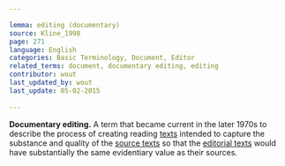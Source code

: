 ```yaml
---

lemma: editing (documentary)
source: Kline_1998
page: 271 
language: English
categories: Basic Terminology, Document, Editor
related_terms: document, documentary editing, editing
contributor: wout
last_updated_by: wout
last_update: 05-02-2015
        
---
```


**Documentary editing.** A term that became current in the later 1970s to describe the process of creating reading [texts](text.html) intended to capture the substance and quality of the [source texts](textSource.html) so that the [editorial texts](textEdited.html) would have substantially the same evidentiary value as their sources.

